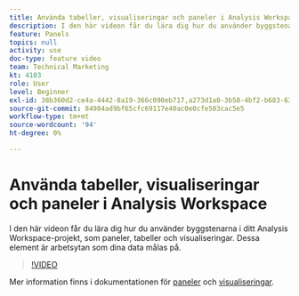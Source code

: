 ```yaml
---
title: Använda tabeller, visualiseringar och paneler i Analysis Workspace
description: I den här videon får du lära dig hur du använder byggstenarna i ditt Analysis Workspace-projekt, som paneler, tabeller och visualiseringar. Dessa element är arbetsytan som dina data målas på.
feature: Panels
topics: null
activity: use
doc-type: feature video
team: Technical Marketing
kt: 4103
role: User
level: Beginner
exl-id: 38b360d2-ce4a-4442-8a19-366c090eb717,a273d1a8-3b58-4bf2-b683-638d26a1cc4e
source-git-commit: 84984ad9bf65cfc69117e40ac0e0cfe503cac5e5
workflow-type: tm+mt
source-wordcount: '94'
ht-degree: 0%

---
```


# Använda tabeller, visualiseringar och paneler i Analysis Workspace

I den här videon får du lära dig hur du använder byggstenarna i ditt Analysis Workspace-projekt, som paneler, tabeller och visualiseringar. Dessa element är arbetsytan som dina data målas på.

>[!VIDEO](https://video.tv.adobe.com/v/30369/?quality=12&learn=on)

Mer information finns i dokumentationen för [paneler](https://experienceleague.adobe.com/docs/analytics/analyze/analysis-workspace/panels/panels.html) och [visualiseringar](https://experienceleague.adobe.com/docs/analytics/analyze/analysis-workspace/visualizations/freeform-analysis-visualizations.html).
